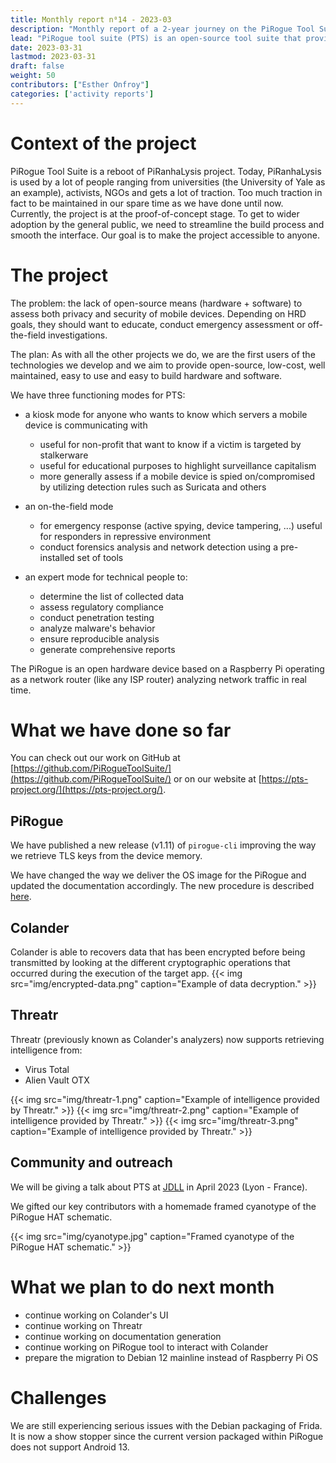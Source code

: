 ```yaml
---
title: Monthly report n⁰14 - 2023-03
description: "Monthly report of a 2-year journey on the PiRogue Tool Suite project"
lead: "PiRogue tool suite (PTS) is an open-source tool suite that provides a comprehensive mobile forensic and network traffic analysis platform."
date: 2023-03-31
lastmod: 2023-03-31
draft: false
weight: 50
contributors: ["Esther Onfroy"]
categories: ['activity reports']
---
```


# Context of the project
PiRogue Tool Suite is a reboot of PiRanhaLysis project. Today, PiRanhaLysis is used by a lot of people ranging from universities (the University of Yale as an example), activists, NGOs and gets a lot of traction. Too much traction in fact to be maintained in our spare time as we have done until now. Currently, the project is at the proof-of-concept stage. To get to wider adoption by the general public, we need to streamline the build process and smooth the interface. Our goal is to make the project accessible to anyone.

# The project
The problem: the lack of open-source means (hardware + software) to assess both privacy and security of mobile devices. Depending on HRD goals, they should want to educate, conduct emergency assessment or off-the-field investigations.

The plan: As with all the other projects we do, we are the first users of the technologies we develop and we aim to provide open-source, low-cost, well maintained, easy to use and easy to build hardware and software. 

We have three functioning modes for PTS:

- a kiosk mode for anyone who wants to know which servers a mobile device is communicating with
  - useful for non-profit that want to know if a victim is targeted by stalkerware
  - useful for educational purposes to highlight surveillance capitalism
  - more generally assess if a mobile device is spied on/compromised by utilizing detection rules such as Suricata and others

- an on-the-field mode
  - for emergency response (active spying, device tampering, ...) useful for responders in repressive environment
  - conduct forensics analysis and network detection using a pre-installed set of tools

- an expert mode for technical people to:
  - determine the list of collected data
  - assess regulatory compliance
  - conduct penetration testing 
  - analyze malware's behavior
  - ensure reproducible analysis
  - generate comprehensive reports

The PiRogue is an open hardware device based on a Raspberry Pi operating as a network router (like any ISP router) analyzing network traffic in real time. 

# What we have done so far
You can check out our work on GitHub at [https://github.com/PiRogueToolSuite/](https://github.com/PiRogueToolSuite/) or on our website at [https://pts-project.org/](https://pts-project.org/).

## PiRogue
We have published a new release (v1.11) of `pirogue-cli` improving the way we retrieve TLS keys from the device memory. 

We have changed the way we deliver the OS image for the PiRogue and updated the documentation accordingly. The new procedure is described [here](https://pts-project.org/guides/g1/).

## Colander
Colander is able to recovers data that has been encrypted before being transmitted by looking at the different cryptographic operations that occurred during the execution of the target app. 
{{< img src="img/encrypted-data.png" caption="Example of data decryption." >}}

## Threatr
Threatr (previously known as Colander's analyzers) now supports retrieving intelligence from:

* Virus Total
* Alien Vault OTX

{{< img src="img/threatr-1.png" caption="Example of intelligence provided by Threatr." >}}
{{< img src="img/threatr-2.png" caption="Example of intelligence provided by Threatr." >}}
{{< img src="img/threatr-3.png" caption="Example of intelligence provided by Threatr." >}}

## Community and outreach
We will be giving a talk about PTS at [JDLL](https://jdll.org/) in April 2023 (Lyon - France). 

We gifted our key contributors with a homemade framed cyanotype of the PiRogue HAT schematic.

{{< img src="img/cyanotype.jpg" caption="Framed cyanotype of the PiRogue HAT schematic." >}}

# What we plan to do next month
* continue working on Colander's UI
* continue working on Threatr
* continue working on documentation generation
* continue working on PiRogue tool to interact with Colander
* prepare the migration to Debian 12 mainline instead of Raspberry Pi OS

# Challenges
We are still experiencing serious issues with the Debian packaging of Frida. It is now a show stopper since the current version packaged within PiRogue does not support Android 13.